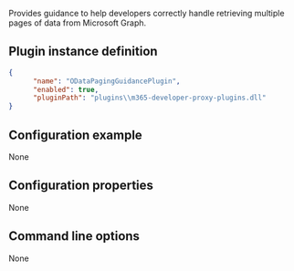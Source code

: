 Provides guidance to help developers correctly handle retrieving multiple pages of data from Microsoft Graph.

## Plugin instance definition

```json
{
      "name": "ODataPagingGuidancePlugin",
      "enabled": true,
      "pluginPath": "plugins\\m365-developer-proxy-plugins.dll"
}
```

## Configuration example

None

## Configuration properties

None

## Command line options

None